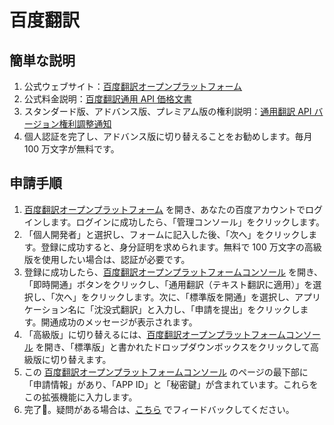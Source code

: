 # 百度翻訳

## 簡単な説明

1. 公式ウェブサイト：[百度翻訳オープンプラットフォーム](https://fanyi-api.baidu.com/)
2. 公式料金説明：[百度翻訳通用 API 価格文書](https://fanyi-api.baidu.com/product/112)
3. スタンダード版、アドバンス版、プレミアム版の権利説明：[通用翻訳 API バージョン権利調整通知](https://fanyi-api.baidu.com/doc/8)
4. 個人認証を完了し、アドバンス版に切り替えることをお勧めします。毎月 100 万文字が無料です。

## 申請手順

1. [百度翻訳オープンプラットフォーム](https://fanyi-api.baidu.com/) を開き、あなたの百度アカウントでログインします。ログインに成功したら、「管理コンソール」をクリックします。
2. 「個人開発者」と選択し、フォームに記入した後、「次へ」をクリックします。登録に成功すると、身分証明を求められます。無料で 100 万文字の高級版を使用したい場合は、認証が必要です。
3. 登録に成功したら、[百度翻訳オープンプラットフォームコンソール](https://fanyi-api.baidu.com/api/trans/product/desktop) を開き、「即時開通」ボタンをクリックし、「通用翻訳（テキスト翻訳に適用）」を選択し、「次へ」をクリックします。次に、「標準版を開通」を選択し、アプリケーション名に「沈没式翻訳」と入力し、「申請を提出」をクリックします。開通成功のメッセージが表示されます。
4. 「高級版」に切り替えるには、[百度翻訳オープンプラットフォームコンソール](https://fanyi-api.baidu.com/api/trans/product/desktop) を開き、「標準版」と書かれたドロップダウンボックスをクリックして高級版に切り替えます。
5. この [百度翻訳オープンプラットフォームコンソール](https://fanyi-api.baidu.com/api/trans/product/desktop) のページの最下部に「申請情報」があり、「APP ID」と「秘密鍵」が含まれています。これらをこの拡張機能に入力します。
6. 完了🎉。疑問がある場合は、[こちら](https://github.com/immersive-translate/immersive-translate/issues/137) でフィードバックしてください。
